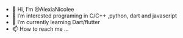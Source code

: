 - 👋 Hi, I’m @AlexiaNicolee
- 👀 I’m interested programing in C/C++ ,python, dart and javascript
- 🌱 I’m currently learning Dart/flutter
- 📫 How to reach me ...

<!---
AlexiaNicolee/AlexiaNicolee is a ✨ special ✨ repository because its `README.md` (this file) appears on your GitHub profile.
You can click the Preview link to take a look at your changes.
--->

